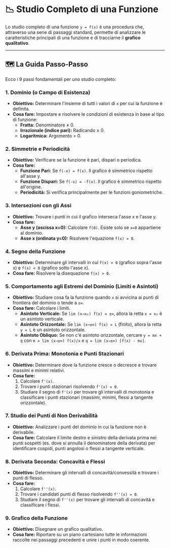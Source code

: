 # 📉 Studio Completo di una Funzione

Lo studio completo di una funzione `y = f(x)` è una procedura che, attraverso una serie di passaggi standard, permette di analizzare le caratteristiche principali di una funzione e di tracciarne il **grafico qualitativo**.

---

## 🗺️ La Guida Passo-Passo

Ecco i 9 passi fondamentali per uno studio completo:

### 1. **Dominio (o Campo di Esistenza)**
*   **Obiettivo:** Determinare l'insieme di tutti i valori di `x` per cui la funzione è definita.
*   **Cosa fare:** Impostare e risolvere le condizioni di esistenza in base al tipo di funzione:
    *   **Fratta:** Denominatore ≠ 0.
    *   **Irrazionale (indice pari):** Radicando ≥ 0.
    *   **Logaritmica:** Argomento > 0.

### 2. **Simmetrie e Periodicità**
*   **Obiettivo:** Verificare se la funzione è pari, dispari o periodica.
*   **Cosa fare:**
    *   **Funzione Pari:** Se `f(-x) = f(x)`. Il grafico è simmetrico rispetto all'asse y.
    *   **Funzione Dispari:** Se `f(-x) = -f(x)`. Il grafico è simmetrico rispetto all'origine.
    *   **Periodicità:** Si verifica principalmente per le funzioni goniometriche.

### 3. **Intersezioni con gli Assi**
*   **Obiettivo:** Trovare i punti in cui il grafico interseca l'asse x e l'asse y.
*   **Cosa fare:**
    *   **Asse y (ascissa x=0):** Calcolare `f(0)`. Esiste solo se `x=0` appartiene al dominio.
    *   **Asse x (ordinata y=0):** Risolvere l'equazione `f(x) = 0`.

### 4. **Segno della Funzione**
*   **Obiettivo:** Determinare gli intervalli in cui `f(x) > 0` (grafico sopra l'asse x) e `f(x) < 0` (grafico sotto l'asse x).
*   **Cosa fare:** Risolvere la disequazione `f(x) > 0`.

### 5. **Comportamento agli Estremi del Dominio (Limiti e Asintoti)**
*   **Obiettivo:** Studiare cosa fa la funzione quando `x` si avvicina ai punti di frontiera del dominio o tende a `±∞`.
*   **Cosa fare:** Calcolare i limiti.
    *   **Asintoto Verticale:** Se `lim (x→x₀) f(x) = ±∞`, allora la retta `x = x₀` è un asintoto verticale.
    *   **Asintoto Orizzontale:** Se `lim (x→±∞) f(x) = L` (finito), allora la retta `y = L` è un asintoto orizzontale.
    *   **Asintoto Obliquo:** Se non c'è asintoto orizzontale, cercare `y = mx + q` con `m = lim (x→±∞) f(x)/x` e `q = lim (x→±∞) [f(x) - mx]`.

### 6. **Derivata Prima: Monotonia e Punti Stazionari**
*   **Obiettivo:** Determinare dove la funzione cresce o decresce e trovare massimi e minimi relativi.
*   **Cosa fare:**
    1.  Calcolare `f'(x)`.
    2.  Trovare i punti stazionari risolvendo `f'(x) = 0`.
    3.  Studiare il segno di `f'(x)` per trovare gli intervalli di monotonia e classificare i punti stazionari (massimi, minimi, flessi a tangente orizzontale).

### 7. **Studio dei Punti di Non Derivabilità**
*   **Obiettivo:** Analizzare i punti del dominio in cui la funzione non è derivabile.
*   **Cosa fare:** Calcolare il limite destro e sinistro della derivata prima nei punti sospetti (es. dove si annulla il denominatore della derivata) per identificare cuspidi, punti angolosi o flessi a tangente verticale.

### 8. **Derivata Seconda: Concavità e Flessi**
*   **Obiettivo:** Determinare gli intervalli di concavità/convessità e trovare i punti di flesso.
*   **Cosa fare:**
    1.  Calcolare `f''(x)`.
    2.  Trovare i candidati punti di flesso risolvendo `f''(x) = 0`.
    3.  Studiare il segno di `f''(x)` per trovare gli intervalli di concavità e classificare i flessi.

### 9. **Grafico della Funzione**
*   **Obiettivo:** Disegnare un grafico qualitativo.
*   **Cosa fare:** Riportare su un piano cartesiano tutte le informazioni raccolte nei passaggi precedenti e unire i punti in modo coerente.
